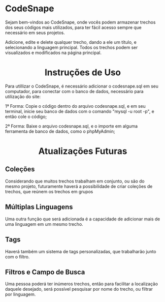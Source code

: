 # CodeSnape
Sejam bem-vindos ao CodeSnape, onde vocês podem armazenar trechos dos seus códigos mais utilizados, para ter fácil acesso sempre que necessário em seus projetos.

Adicione, edite e delete qualquer trecho, dando a ele um título, e selecionando a linguagem principal. Todos os trechos podem ser visualizados e modificados na página principal.

<h1 align="center">Instruções de Uso</h1>

Para utillizar o CodeSnape, é necessário adicionar o codesnape.sql em seu computador, para conectar com o banco de dados, necessário para utilização do site:

1ª Forma: Copie o código dentro do arquivo codesnape.sql, e em seu terminal, inicie seu banco de dados com o comando "mysql -u root -p", e então cole o código;

2ª Forma: Baixe o arquivo codesnape.sql, e o importe em alguma ferramenta de banco de dados, como o phpMyAdmin;

<h1 align="center">Atualizações Futuras</h1>

<h2 align="left">Coleções</h1>

Considerando que muitos trechos trabalham em conjunto, ou são do mesmo projeto, futuramente haverá a possibilidade de criar coleções de trechos, que reúnem os trechos em grupos

<h2 align="left">Múltiplas Linguagens</h1>

Uma outra função que será adicionada é a capacidade de adicionar mais de uma linguagem em um mesmo trecho.

<h2 align="left">Tags</h1>

Haverá também um sistema de tags personalizadas, que trabalharão junto com o filtro.

<h2 align="left">Filtros e Campo de Busca</h1>

Uma pessoa poderá ter inúmeros trechos, então para facilitar a localização daquele desejado, será possível pesquisar por nome do trecho, ou filtrar por linguagem.
